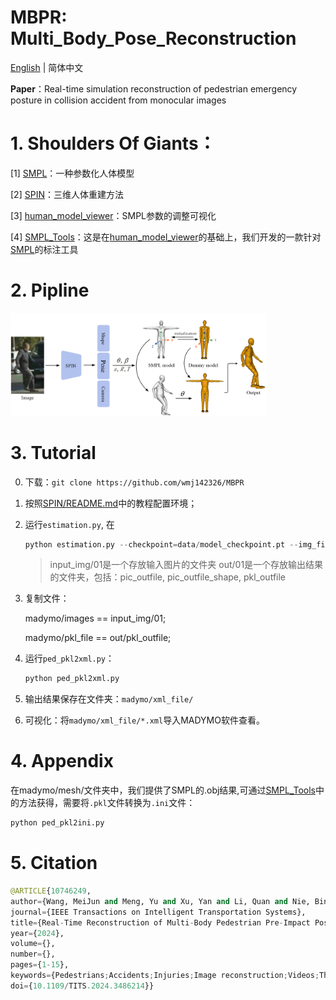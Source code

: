 # MBPR: Multi_Body_Pose_Reconstruction
[English](README.md) | 简体中文

**Paper**：Real-time simulation reconstruction of pedestrian emergency posture in collision accident from monocular images

# 1. Shoulders Of Giants：

[1] [SMPL](https://smpl.is.tue.mpg.de/)：一种参数化人体模型

[2] [SPIN](https://www.seas.upenn.edu/~nkolot/projects/spin/)：三维人体重建方法

[3] [human_model_viewer](https://github.com/Lemon-XQ/human_model_viewer)：SMPL参数的调整可视化 

[4] [SMPL_Tools](https://github.com/wmj142326/SMPL_Tools)：这是在[human_model_viewer](https://github.com/Lemon-XQ/human_model_viewer)的基础上，我们开发的一款针对[SMPL](https://smpl.is.tue.mpg.de/)的标注工具

# 2. Pipline

<img src="README.assets/Fig1.png"  style="zoom: 40%;" />

# 3. Tutorial

0. 下载：`git clone https://github.com/wmj142326/MBPR`

1. 按照[SPIN/README.md](https://github.com/wmj142326/MBPR/tree/master/SPIN#readme)中的教程配置环境；

2. 运行`estimation.py`, 在

   ```python
   python estimation.py --checkpoint=data/model_checkpoint.pt --img_file=input_img/01 --outfile=out/01
   ```
   
   > input_img/01是一个存放输入图片的文件夹
   > out/01是一个存放输出结果的文件夹，包括：pic_outfile, pic_outfile_shape, pkl_outfile

3. 复制文件：

   madymo/images == input_img/01;

   madymo/pkl_file == out/pkl_outfile;

4. 运行`ped_pkl2xml.py`：

   ```python
   python ped_pkl2xml.py
   ```

5. 输出结果保存在文件夹：`madymo/xml_file/`

6. 可视化：将`madymo/xml_file/*.xml`导入MADYMO软件查看。

# 4. Appendix

在madymo/mesh/文件夹中，我们提供了SMPL的.obj结果,可通过[SMPL_Tools](https://github.com/wmj142326/SMPL_Tools)中的方法获得，需要将`.pkl`文件转换为`.ini`文件：
   ```python
python ped_pkl2ini.py
   ```
# 5. Citation
   ```python
@ARTICLE{10746249,
  author={Wang, MeiJun and Meng, Yu and Xu, Yan and Li, Quan and Nie, Bingbing},
  journal={IEEE Transactions on Intelligent Transportation Systems}, 
  title={Real-Time Reconstruction of Multi-Body Pedestrian Pre-Impact Posture in Collision Accidents From Monocular Images}, 
  year={2024},
  volume={},
  number={},
  pages={1-15},
  keywords={Pedestrians;Accidents;Injuries;Image reconstruction;Videos;Three-dimensional displays;Pose estimation;Computational modeling;Shape;Real-time systems;Pre-impact posture;pose reconstruction;multi-body pedestrian model;SMPL model;reconstruction of pedestrian-vehicle collision},
  doi={10.1109/TITS.2024.3486214}}
   ```